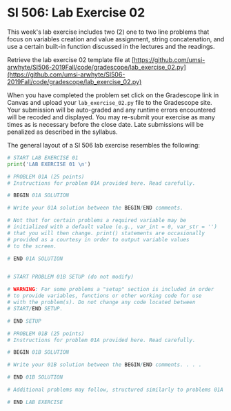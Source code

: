 # SI 506: Lab Exercise 02

This week's lab exercise includes two (2) one to two line problems that focus on variables 
creation and value assignment, string concatenation, and use a certain built-in function 
discussed in the lectures and the readings.

Retrieve the lab exercise 02 template file at 
[https://github.com/umsi-arwhyte/SI506-2019Fall/code/gradescope/lab_exercise_02.py](https://github.com/umsi-arwhyte/SI506-2019Fall/code/gradescope/lab_exercise_02.py)

When you have completed the problem set click on the Gradescope link in Canvas and upload your 
`lab_exercise_02.py` file to the Gradescope site.  Your submission will be auto-graded and any runtime 
errors encountered will be recoded and displayed.  You may re-submit your exercise as many 
times as is necessary before the close date.  Late submissions will be penalized as described 
in the syllabus.

The general layout of a SI 506 lab exercise resembles the following:

```python
# START LAB EXERCISE 01
print('LAB EXERCISE 01 \n')

# PROBLEM 01A (25 points)
# Instructions for problem 01A provided here. Read carefully.

# BEGIN 01A SOLUTION

# Write your 01A solution between the BEGIN/END comments. 

# Not that for certain problems a required variable may be 
# initialized with a default value (e.g., var_int = 0, var_str = '') 
# that you will then change. print() statements are occasionally 
# provided as a courtesy in order to output variable values 
# to the screen.

# END 01A SOLUTION


# START PROBLEM 01B SETUP (do not modify)

# WARNING: For some problems a "setup" section is included in order
# to provide variables, functions or other working code for use 
# with the problem(s). Do not change any code located between
# START/END SETUP.

# END SETUP

# PROBLEM 01B (25 points)
# Instructions for problem 01A provided here. Read carefully.

# BEGIN 01B SOLUTION

# Write your 01B solution between the BEGIN/END comments. . . . 

# END 01B SOLUTION

# Additional problems may follow, structured similarly to problems 01A and 01B above.

# END LAB EXERCISE
```